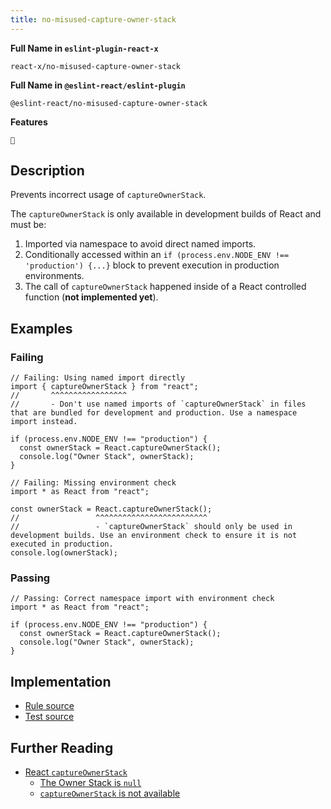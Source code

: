 ```yaml
---
title: no-misused-capture-owner-stack
---
```


**Full Name in `eslint-plugin-react-x`**

```plain copy
react-x/no-misused-capture-owner-stack
```

**Full Name in `@eslint-react/eslint-plugin`**

```plain copy
@eslint-react/no-misused-capture-owner-stack
```

**Features**

`🧪`

## Description

Prevents incorrect usage of `captureOwnerStack`.

The `captureOwnerStack` is only available in development builds of React and must be:

1. Imported via namespace to avoid direct named imports.
2. Conditionally accessed within an `if (process.env.NODE_ENV !== 'production') {...}` block to prevent execution in production environments.
3. The call of `captureOwnerStack` happened inside of a React controlled function (**not implemented yet**).

## Examples

### Failing

```tsx
// Failing: Using named import directly
import { captureOwnerStack } from "react";
//       ^^^^^^^^^^^^^^^^^
//       - Don't use named imports of `captureOwnerStack` in files that are bundled for development and production. Use a namespace import instead.

if (process.env.NODE_ENV !== "production") {
  const ownerStack = React.captureOwnerStack();
  console.log("Owner Stack", ownerStack);
}
```

```tsx
// Failing: Missing environment check
import * as React from "react";

const ownerStack = React.captureOwnerStack();
//                 ^^^^^^^^^^^^^^^^^^^^^^^^^
//                 - `captureOwnerStack` should only be used in development builds. Use an environment check to ensure it is not executed in production.
console.log(ownerStack);
```

### Passing

```tsx
// Passing: Correct namespace import with environment check
import * as React from "react";

if (process.env.NODE_ENV !== "production") {
  const ownerStack = React.captureOwnerStack();
  console.log("Owner Stack", ownerStack);
}
```

## Implementation

- [Rule source](https://github.com/Rel1cx/eslint-react/tree/main/packages/plugins/eslint-plugin-react-x/src/rules/no-misused-capture-owner-stack.ts)
- [Test source](https://github.com/Rel1cx/eslint-react/tree/main/packages/plugins/eslint-plugin-react-x/src/rules/no-misused-capture-owner-stack.spec.ts)

## Further Reading

- [React `captureOwnerStack`](https://react.dev/reference/react/captureOwnerStack)
  - [The Owner Stack is `null`](https://react.dev/reference/react/captureOwnerStack#the-owner-stack-is-null)
  - [`captureOwnerStack` is not available](https://react.dev/reference/react/captureOwnerStack#captureownerstack-is-not-available)
